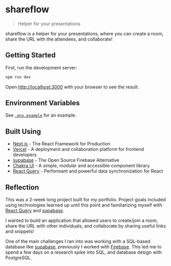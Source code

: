 # shareflow

> Helper for your presentations

shareflow is a helper for your presentations, where you can create a room, share the URL with the attendees, and collaborate!

## Getting Started

First, run the development server:

```bash
npm run dev
```

Open [http://localhost:3000](http://localhost:3000) with your browser to see the result.

## Environment Variables

See [`.env.example`](https://github.com/marekzelinka/shareflow/blob/main/.env.example) for an example.

## Built Using

- [Next.js](https://nextjs.org/) - The React Framework for Production
- [Vercel](https://vercel.com) - A deployment and collaboration platform for frontend developers
- [supabase](https://supabase.io/) - The Open Source Firebase Alternative
- [Chakra UI](https://chakra-ui.com/) - A simple, modular and accessible component library
- [React Query](https://react-query.tanstack.com/) - Performant and powerful data
  synchronization for React

## Reflection

This was a 2-week long project built for my portfolio. Project goals included using technologies learned up until this point and familiarizing myself with [React Query](https://react-query.tanstack.com/) and [supabase](https://supabase.io/).

I wanted to build an application that allowed users to create/join a room, share the URL with other individuals, and collaborate by sharing useful links and snippets!

One of the main challenges I ran into was working with a SQL-based database like [supabase](https://supabase.io/), previously I worked with [Firebase](https://firebase.google.com/). This led me to spend a few days on a research spike into SQL, and database design with PostgreSQL.
